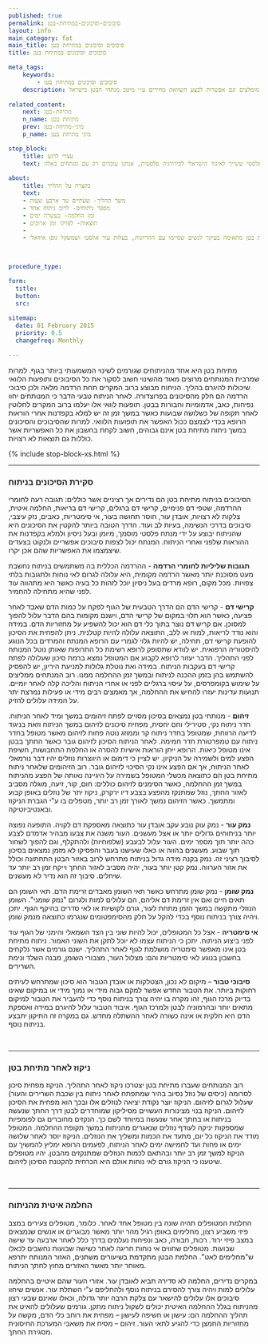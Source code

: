 ```yaml
---
published: true
permalink: סיבוכים-וסיכונים-במתיחת-בטן
layout: info
main_category: fat
main_title: סיבוכים וסיכונים במתיחת בטן
title: סיבוכים וסיכונים במתיחת בטן

meta_tags:
    keywords:
        - סיבוכים וסיכונים במתיחת בטן
    description: כל מה שרציתם לדעת על ניתוח מתיחת בטן - סיבוכים, סיכונים ותופעות לוואי מהניתוח, ממה חשוב להימנע, מומחים מומלצים וגם אפשרות לבצע השוואת מחירים ע״י מיטב מנתחי הבטן בישראל
    
related_content:
    next: מתיחת-בטן
    n_name: מתיחת בטן
    prev: מיני-מתיחת-בטן
    p_name: מיני מתיחת בטן

stop_block: 
    title: עצרי לרגע
    text: סובלת מכפלים בבטן? שרירי הבטן שלך נחלשו לאחר הלידה ואת מחפשת פתרון? מתיחת בטן הוא הניתוח המשמעותי ביותר מבין הניתוחים הפלסטיים, אפקט הניתוח יתרום רבות לבטחון האישי שלך וישפר ללא היכר את מראה הבטן, חשוב רק שתעברי את הניתוח אצל מנתח פלסטי ששייך לאיגוד הישראלי לכירורגיה פלסטית, אנחנו עובדים רק עם מנתחים כאלה!    
    
about:
    title: בקצרה על ההליך
    text: 
    - משך ההליך- שעתיים עד ארבע שעות
    - מספר ניתוחים- לרוב ניתוח אחד
    - זמן החלמה- כעשרה ימים
    - תוצאות- לפרקי זמן ארוכים
    - 
    - מתיחת בטן מתאימה בעיקר לנשים שסיימו עם ההריונות, בעלות עור אלסטי ושמשקל גופן אידאלי (ע״פ מדד  bmi) ויציב לאורך מספר חודשים.

   

procedure_type: 

form:
  title: 
  button: 
  src:
  
sitemap: 
  date: 01 February 2015
  priority: 0.5
  changefreq: Monthly

---
```

מתיחת בטן היא אחד מהניתוחים שגורמים לשינוי המשמעותי  ביותר בגוף. למרות שמרבית המנותחים מרוצים מאוד מהשינוי חשוב לסקור את כל הסיבוכים ותופעות הלוואי שיכולות להיגרם בהליך. הניתוח מבוצע ברוב המקרים תחת הרדמה מלאה ולכן סיבוכי הרדמה הם חלק מהסיכונים בפרוצדורה. לאחר הניתוח טבעי הדבר כי המנותחים יחוו נפיחות, כאב, אדמומיות וחבורות בבטן. תופעות לוואי אלו יעלמו ברוב המקרים לחלוטין לאחר תקופה של כשלושה שבועות כאשר במשך זמן זה יש למלא בקפדנות אחרי הוראות הרופא בכדי לצמצם ככול האפשר את תופועות הלוואי. למרות שהסיבוכים והסיכונים במשך ניתוח מתיחת בטן אינם גבוהים, חשוב לקחת בחשבון את כל האפשריות אשר כוללות גם תוצאות לא רצויות.

 {% include stop-block-xs.html %}  

- - - - - -
 
###  סקירת הסיכונים בניתוח

הסיבוכים בניתוח מתיחת בטן הם נדירים אך רציניים אשר כוללים: תגובה רעה לחומרי ההרדמה, שטפי דם פנימיים, קרישי דם ברגלים, קרישי דם בריאות, החלמה איטית, צלקות לא רצויות, אובדן עור, חוסר תחושה בעור, אי סימטריות, כאבים, נזק עיצבי, סיבוכים בדרכי הנשימה, בעיות לב ועוד. הדרך הטובה ביותר להקטין את הסיכונים היא שהניתוח יבוצע על ידי מנתח פלסטי מוסמך, מיומן ובעל ניסיון ולמלא בקפדנות את ההוראות שלפני ואחרי הניתוח. המנתח יכול לצפות סיבוכים אפשריים ולנקוט בצעדים שיצמצמו את האפשריות שהם אכן יקרו.

**תגובות שליליות לחומרי הרדמה** -  ההרדמה הכללית בה משתמשים בניתוח נחשבת מעט מסוכנת יותר מאשר הרדמה מקומית, היא עלולה לגרום לאי נוחות ולתגובות בלתי צפויות. מכל מקום, רופא מרדים בעל ניסיון יוכל לזהות כל בעיה כאשר היא מתהווה עוד לפני שהיא מתחילה להחמיר.

**קרישי דם** - קרישי הדם הם הדרך הטבעית של הגוף לפקח על כמות הדם שאבד לאחר פציעה, כאשר הוא תלוי במקום של קרישי הדם, וישנם מקומות בהם הדבר עלול להפוך למסוכן. אם קריש דם נוצר בתוך כלי דם הוא יכול להשפיע על מחזוריות הדם. במידה והוא נודד לריאות, למוח או ללב, התוצאה עלולה להיות קטלנית. ניתן להפחית את הסיכון להופעת קרישי דם, תחילה, יש להיות גלוי לגמרי עם הרופא המנתח והמרדים בכל הנוגע להיסטוריה הרפואית. יש לוודא שתסופק לרופא רשימת כל התרופות שאותן נוטל המנותח לפני התהליך. הדבר יעזור לרופא לקבוע אם המטופל נמצא ברמת סיכון שעלולה לפתח קרישי דם בעקבות הניתוח. במידה ואת נוטלת  גלולות למניעת היריון, יש להפסיק להשתמש בהן בזמן ההכנה לניתוח ובמשך זמן ההחלמה ממנו. רוב המנתחים ממליצים על שימוש בקומפרסים, על עיסוי ברגליים לפני או אחרי הניתוח והליכה קלה לאחר יומיים. תנועות עדינות יעזרו להחיש את ההחלמה, אך מאמצים רבים מידי או פעילות נמרצת יתר על המידה עלולים להזיק.

**זיהום** - מנותחי בטן נמצאים בסיכון מסויים לפתח זיהומים במשך ומיד לאחר הניתוח. חדר ניתוח נקי, סטירילי וחם יחסית, מפחית סיכונים לזיהום במשך הניתוח וזאת בניגוד לדיעה הרווחת, שמטופל בחדר ניתוח קר וממוזג נוטה פחות לזיהום מאשר מטופל בחדר ניתוח עם טמפרטורת חדר חמימה. לאחר הניתוח הסיכון לזיהום גובר כאשר החתך בבטן אינו מטופל כיאות. הרופא ייתן הוראות אישיות להסרה או החלפת התחבושות, חשיפת הפצע למים ולשמירה על הניקיון. יש לציין כי דימום או היווצרות נוזלים יהיו דבר נורמאלי לאחר הניתוח, אך אם הפצע אינו נקי הסיכוי לזיהום גובר. רוב הזיהומים שלאחר ניתוח מתיחת בטן הם כתוצאה מכשלי המטופל בשמירה על היגיינה נאותה של הפצע מהניתוח במשך זמן ההחלמה, כאשר הסימנים לזיהום כוללים: חום, קור, זיעה, מוגלה מסביב לאזור החתך, נוזל שמתנקז מהפצע בצבע דיו ירקרק, ניקוז יתר של נוזלים באופן קבוע ומתמשך. כאשר הזיהום נמשך לאורך זמן רב יותר, מטפלים בו ע"י הגברת הניקוז ובאנטיביוטיקה.

**נמק עור** - נמק עוק נובע עקב אובדן עור כתוצאה מאספקת דם לקויה. התופעה נפוצה יותר בניתוחים גדולים יותר או אצל מעשנים. העור משנה את צבעו מבהיר אדמדם לצבע כהה יותר תוך מספר ימים. העור עלול לבעבע (שלפוחיות) ולהתקלף, וגם להפוך לשחור תוך שבוע. מעשנים בהווה או כאלו שעישנו בעבר והפסיקו לא מזמן נמצאים בסיכון לסיבוך רציני זה. נמק בקנה מידה גדול בניתוח מתרחש לרוב באזור הבטן התחתונה וכולל את אזור הערווה. נמק קטן יותר בעור, יהיה מסביב לאזור החתך וייקח זמן רב יותר עד שיחלים. סיבוך זה הוא נדיר לא מעשנים.

**נמק שומן** - נמק שומן מתרחש כאשר תאי השומן מאבדים זרימת הדם. תאי השומן הם תאים חיים ואם אין זרימת דם אליהם, הם עלולים למות ולגרום "נמק שומני". השומן הנוזלי מתקשה במשך הזמן מתחת לעור, גורם לקושיות או לאי סדרים בהיקף הגוף. יתכן ויהיה צורך בניתוח נוסף בכדי להקל על חלק מהסימפטומים שנגרמו כתוצאה מנמק שומן.

**אי סימטריה** - אצל כל המטופלים, יכול להיות שוני בין הצד השמאלי והימני של הגוף עוד לפני ביצוע הניתוח. יתכן כי הניתוח עצמו לא יוכל לתקן את השוני האמור. ניתוח מתיחת בטן אינו מאפשר סימטריה מושלמת לגוף לאחר התהליך. ישנם גורמים אשר נלקחים בחשבון בנוגע לאי סימטריות והם: מצלול העור, מצבורי השומן, מבנה השלד ונימת השרירים.

**סיבוכי טבור** – מיקום לא נכון, הצטלקות או אובדן הטבור הוא סיכון שמתרחש לעיתים רחוקות ביותר. את הטבור החדש אפשר למקם גבוה מידי או נמוך מידי או במיקום שאינו בדיוק מרכז הגוף, זהו מקרה בו יהיה צורך בניתוח נוסף כדי להעביר את הטבור למיקום מתאים יותר ובהרמוניה לבטן ולמרכז הגוף. איבוד הטבור עלול להיגרם במידה ואספקת הדם היא חלקית או אינה כשורה לאחר ההשתלה מחדש. גם במקרה זה התיקון יתבצע בניתוח נוסף.
  
 

- - - - - -

###  ניקוז לאחר מתיחת בטן

רוב המנותחים שעברו מתיחת בטן יצטרכו ניקוז לאחר התהליך. הניקוז מפחית סיכון לסרומה (כיסים של נוזל נסיוב בהיר שמתפתח לאחר ניתוח בין שכבת השרירים והעור) שעלול לגרום לזיהום. הניקוז יוצר נקודת יציאה לנוזלים אלו ובכך הוא מפחית את הסיכון לזיהום. הניקוז בנוי מצינורות העשויים מסיליקון שמוחדרים לבטן דרך החתך שנעשה בניתוח או בחתך אחר שנעשה במיוחד לשם כך. הנקזים מחוברים גם לפומפיות שמספקות יניקה לעודף נוזלים שנאגרים מהניתוח במשך תקופת ההחלמה. המטופל מודד את הניקוז כל יום, מתעד את הכמות ומשליך את הנוזלים. הניקוז יוסר לאחר שלושה ימים או פחות ועד לחמישה ימים לאחר הניתוח, לפעמים הרופא ימליץ להמשיך עם הניקוז למשך זמן רב יותר ובהתאם לכמות הנוזלים שמתנקזים מהבטן. יהיו מטופלים שיטענו כי הניקוז גורם לאי נוחות אולם היא הכרחית להקטנת הסיכון לזיהום.
  
 

- - - - - -

###  החלמה איטית מהניתוח

החלמת המטופלים תהיה שונה בין מטופל אחד לאחר. כלומר, מטופלים צעירים במצב פיזי משביע רצון, מחלימים באופן רגיל מהר יותר מאשר מבוגרים או אנשים שנמצאים במצב פיזי ירוד. רכות, חבורה, כאב ונפיחות נעלמים בדרך כלל לאחר ארבעה עד שישה שבועות. מטופלים שחווים אי נוחות חריגה לאחר כשישה שבועות נחשבים לכאלו ש"מחלימים לאט". החלמת הבטן מתקדמת בשיעורים משתנים, האזור המנותח יתרפא מאוחר יותר מאשר האזורים מחוץ לחתך הניתוח. 

במקרים נדירים, החלמה לא סדירה תביא לאובדן עור. אזורי העור שהם איטיים בהחלמה עלולים למות ויהיה צורך להסירם בניתוח נוסף ולהחליפם ע"י השתלת עור. אנשים שיחוו סיבוכים אלו עלולים להישאר עם צלקת הרבה יותר גדולה, וכאלו שאינם שבעי רצון מהניתוח בגלל ההחלמה האיטית יכולים לשקול ניתוח מתקן. גורמים שעלולים להאיט את תהליך ההחלמה הם: עישון או חשיפה לעישון – מפחית את רוחב כלי הדם, מקשה על מחזוריות החמצן כדי להגיע לתאי העור. זיהום – מסיח את משאבי המערכת החיסונית מסגירת החתך.